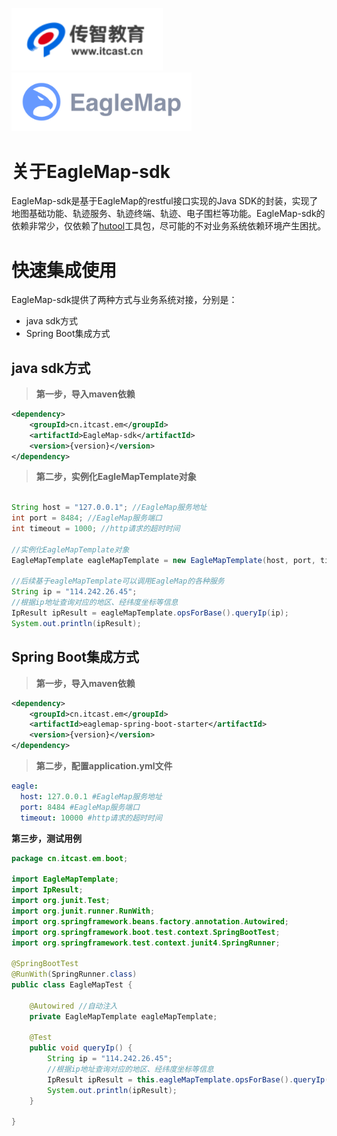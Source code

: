  <img src="docs/images/itcast.png" style="zoom: 80%;" />  <img src="docs/images/logo.png" style="zoom: 80%;" />

# 关于EagleMap-sdk

EagleMap-sdk是基于EagleMap的restful接口实现的Java SDK的封装，实现了地图基础功能、轨迹服务、轨迹终端、轨迹、电子围栏等功能。EagleMap-sdk的依赖非常少，仅依赖了[hutool](https://www.hutool.cn/)工具包，尽可能的不对业务系统依赖环境产生困扰。

# 快速集成使用

EagleMap-sdk提供了两种方式与业务系统对接，分别是：

- java sdk方式
- Spring Boot集成方式

## java sdk方式

> **第一步，导入maven依赖**

~~~xml
<dependency>
    <groupId>cn.itcast.em</groupId>
    <artifactId>EagleMap-sdk</artifactId>
    <version>{version}</version>
</dependency>
~~~

> **第二步，实例化EagleMapTemplate对象**

~~~java

String host = "127.0.0.1"; //EagleMap服务地址
int port = 8484; //EagleMap服务端口
int timeout = 1000; //http请求的超时时间

//实例化EagleMapTemplate对象
EagleMapTemplate eagleMapTemplate = new EagleMapTemplate(host, port, timeout);

//后续基于eagleMapTemplate可以调用EagleMap的各种服务
String ip = "114.242.26.45";
//根据ip地址查询对应的地区、经纬度坐标等信息
IpResult ipResult = eagleMapTemplate.opsForBase().queryIp(ip);
System.out.println(ipResult);
~~~

## Spring Boot集成方式

> **第一步，导入maven依赖**

~~~xml
<dependency>
    <groupId>cn.itcast.em</groupId>
    <artifactId>eaglemap-spring-boot-starter</artifactId>
    <version>{version}</version>
</dependency>
~~~

> **第二步，配置application.yml文件**

~~~yml
eagle:
  host: 127.0.0.1 #EagleMap服务地址
  port: 8484 #EagleMap服务端口
  timeout: 10000 #http请求的超时时间
~~~

**第三步，测试用例**

~~~java
package cn.itcast.em.boot;

import EagleMapTemplate;
import IpResult;
import org.junit.Test;
import org.junit.runner.RunWith;
import org.springframework.beans.factory.annotation.Autowired;
import org.springframework.boot.test.context.SpringBootTest;
import org.springframework.test.context.junit4.SpringRunner;

@SpringBootTest
@RunWith(SpringRunner.class)
public class EagleMapTest {

    @Autowired //自动注入
    private EagleMapTemplate eagleMapTemplate;

    @Test
    public void queryIp() {
        String ip = "114.242.26.45";
        //根据ip地址查询对应的地区、经纬度坐标等信息
        IpResult ipResult = this.eagleMapTemplate.opsForBase().queryIp(ip);
        System.out.println(ipResult);
    }

}
~~~



